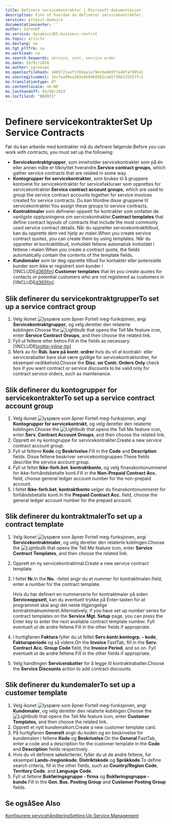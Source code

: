 ```yaml
---
title: Definere servicekontrakter | Microsoft-dokumentasjon
description: Finn ut hvordan du definerer servicekontrakter.
services: project-madeira
documentationcenter: ''
author: SorenGP
ms.service: dynamics365-business-central
ms.topic: article
ms.devlang: na
ms.tgt_pltfrm: na
ms.workload: na
ms.search.keywords: service, cost, service order
ms.date: 10/01/2018
ms.author: sgroespe
ms.openlocfilehash: a965721aef3769aa1e794c0edb9ffa48faf99541
ms.sourcegitcommit: 1bcfaa99ea302e6b84b8361ca02730b135557fc1
ms.translationtype: HT
ms.contentlocale: nb-NO
ms.lasthandoff: 03/08/2019
ms.locfileid: "802871"
---
```

# <a name="set-up-service-contracts"></a><span data-ttu-id="351a7-103">Definere servicekontrakter</span><span class="sxs-lookup"><span data-stu-id="351a7-103">Set Up Service Contracts</span></span>
<span data-ttu-id="351a7-104">Før du kan arbeide med kontrakter må du definere følgende:</span><span class="sxs-lookup"><span data-stu-id="351a7-104">Before you can work with contracts, you must set up the following:</span></span> 

* <span data-ttu-id="351a7-105">**Servicekontraktgrupper**, som inneholder servicekontrakter som på én eller annen måte er tilknyttet hverandre.</span><span class="sxs-lookup"><span data-stu-id="351a7-105">**Service contract groups**, which gather service contracts that are related in some way.</span></span>
* <span data-ttu-id="351a7-106">**Kontogrupper for servicekontrakter**, som brukes til å gruppere kontoene for servicekontrakter for servicefakturaer som opprettes for servicekontrakter.</span><span class="sxs-lookup"><span data-stu-id="351a7-106">**Service contract account groups**, which are used to group the service contract accounts together for service invoices created for service contracts.</span></span> <span data-ttu-id="351a7-107">Du kan tilordne disse gruppene til servicekontrakter.</span><span class="sxs-lookup"><span data-stu-id="351a7-107">You assign these groups to service contracts.</span></span>  
* <span data-ttu-id="351a7-108">**Kontraktmaler** som definerer oppsett for kontrakter som omfatter de vanligste opplysningene om servicekontrakter.</span><span class="sxs-lookup"><span data-stu-id="351a7-108">**Contract templates** that define contract layouts of contracts that include the most commonly used service contract details.</span></span> <span data-ttu-id="351a7-109">Når du oppretter servicekontrakttilbud, kan du opprette dem ved hjelp av maler.</span><span class="sxs-lookup"><span data-stu-id="351a7-109">When you create service contract quotes, you can create them by using templates.</span></span> <span data-ttu-id="351a7-110">Når du oppretter et kontrakttilbud, innholdet feltene automatisk innholdet i feltene i malen.</span><span class="sxs-lookup"><span data-stu-id="351a7-110">When you create a contract quote, the fields automatically contain the contents of the template fields.</span></span>
* <span data-ttu-id="351a7-111">**Kundemaler** som lar deg opprette tilbud for kontakter eller potensielle kunder som ikke er registrert som kunder i [!INCLUDE[d365fin](includes/d365fin_md.md)].</span><span class="sxs-lookup"><span data-stu-id="351a7-111">**Customer templates** that let you create quotes for contacts or potential customers who are not registered as customers in [!INCLUDE[d365fin](includes/d365fin_md.md)].</span></span>  

## <a name="to-set-up-a-service-contract-group"></a><span data-ttu-id="351a7-112">Slik definerer du servicekontraktgrupper</span><span class="sxs-lookup"><span data-stu-id="351a7-112">To set up a service contract group</span></span>  
1. <span data-ttu-id="351a7-113">Velg ikonet ![lyspære som åpner Fortell meg-funksjonen](media/ui-search/search_small.png "Fortell hva du vil gjøre"), angi **Servicekontraktgrupper**, og velg deretter den relaterte koblingen.</span><span class="sxs-lookup"><span data-stu-id="351a7-113">Choose the ![Lightbulb that opens the Tell Me feature](media/ui-search/search_small.png "Tell me what you want to do") icon, enter **Service Contract Groups**, and then choose the related link.</span></span>  
2. <span data-ttu-id="351a7-114">Fyll ut feltene etter behov.</span><span class="sxs-lookup"><span data-stu-id="351a7-114">Fill in the fields as necessary.</span></span> [!INCLUDE[tooltip-inline-tip](includes/tooltip-inline-tip_md.md)]
3. <span data-ttu-id="351a7-115">Merk av for **Rab. bare på kontr. ordrer** hvis du vil at kontrakt- eller servicerabatter bare skal være gyldige for servicekontraktordrer, for eksempel vedlikehold.</span><span class="sxs-lookup"><span data-stu-id="351a7-115">Choose the **Disc. on Contr. Orders Only** check box if you want contract or service discounts to be valid only for contract service orders, such as maintenance.</span></span>  

## <a name="to-set-up-a-service-contract-account-group"></a><span data-ttu-id="351a7-116">Slik definerer du kontogrupper for servicekontrakter</span><span class="sxs-lookup"><span data-stu-id="351a7-116">To set up a service contract account group</span></span>  
1. <span data-ttu-id="351a7-117">Velg ikonet ![lyspære som åpner Fortell meg-funksjonen](media/ui-search/search_small.png "Fortell hva du vil gjøre"), angi **Kontogrupper for servicekontrakt**, og velg deretter den relaterte koblingen.</span><span class="sxs-lookup"><span data-stu-id="351a7-117">Choose the ![Lightbulb that opens the Tell Me feature](media/ui-search/search_small.png "Tell me what you want to do") icon, enter **Serv. Contract Account Groups**, and then choose the related link.</span></span>  
2. <span data-ttu-id="351a7-118">Opprett en ny kontogruppe for servicekontrakter.</span><span class="sxs-lookup"><span data-stu-id="351a7-118">Create a new service contract account group.</span></span>   
3. <span data-ttu-id="351a7-119">Fyll ut feltene **Kode** og **Beskrivelse**.</span><span class="sxs-lookup"><span data-stu-id="351a7-119">Fill in the **Code** and **Description** fields.</span></span> <span data-ttu-id="351a7-120">Disse feltene beskriver servicekontogruppen.</span><span class="sxs-lookup"><span data-stu-id="351a7-120">These fields describe the service account group.</span></span>  
4. <span data-ttu-id="351a7-121">Fyll ut feltet **Ikke-forh.bet. kontraktkonto**, og velg finanskontonummeret for ikke-forhåndsbetalte konti.</span><span class="sxs-lookup"><span data-stu-id="351a7-121">Fill in the **Non-Prepaid Contract Acc.** field, choose general ledger account number for the non-prepaid account.</span></span>  
5. <span data-ttu-id="351a7-122">I feltet **Ikke-forh.bet. kontraktkonto** velger du finanskontonummeret for forhåndsbetalte konti.</span><span class="sxs-lookup"><span data-stu-id="351a7-122">In the **Prepaid Contract Acc.** field, choose the general ledger account number for the prepaid account.</span></span>  

## <a name="to-set-up-a-contract-template"></a><span data-ttu-id="351a7-123">Slik definerer du kontraktmaler</span><span class="sxs-lookup"><span data-stu-id="351a7-123">To set up a contract template</span></span>  
1. <span data-ttu-id="351a7-124">Velg ikonet ![lyspære som åpner Fortell meg-funksjonen](media/ui-search/search_small.png "Fortell hva du vil gjøre"), angi **Servicekontraktmaler**, og velg deretter den relaterte koblingen.</span><span class="sxs-lookup"><span data-stu-id="351a7-124">Choose the ![Lightbulb that opens the Tell Me feature](media/ui-search/search_small.png "Tell me what you want to do") icon, enter **Service Contract Templates**, and then choose the related link.</span></span>  
2. <span data-ttu-id="351a7-125">Opprett en ny servicekontraktmal.</span><span class="sxs-lookup"><span data-stu-id="351a7-125">Create a new service contract template.</span></span>  
3. <span data-ttu-id="351a7-126">I feltet **Nr.**</span><span class="sxs-lookup"><span data-stu-id="351a7-126">In the **No.**</span></span> <span data-ttu-id="351a7-127">-feltet angir du et nummer for kontraktmalen.</span><span class="sxs-lookup"><span data-stu-id="351a7-127">field, enter a number for the contract template.</span></span>  
  
     <span data-ttu-id="351a7-128">Hvis du har definert en nummerserie for kontraktmaler på siden **Serviceoppsett**, kan du eventuelt trykke på Enter-tasten for at programmet skal angi det neste tilgjengelige kontraktmalnummeret.</span><span class="sxs-lookup"><span data-stu-id="351a7-128">Alternatively, if you have set up number series for contract templates on the **Service Mgt. Setup** page, you can press the Enter key to enter the next available contract template number.</span></span> <span data-ttu-id="351a7-129">Fyll eventuelt ut de andre feltene.</span><span class="sxs-lookup"><span data-stu-id="351a7-129">Fill in the other fields if appropriate.</span></span>  
  
4. <span data-ttu-id="351a7-130">I hurtigfanen **Faktura** fyller du ut feltet **Serv.kontr.kontogrp. - kode**, **Fakturaperiode** og så videre.</span><span class="sxs-lookup"><span data-stu-id="351a7-130">On the **Invoice** FastTab, fill in the **Serv. Contract Acc. Group Code** field, the **Invoice Period**, and so on.</span></span> <span data-ttu-id="351a7-131">Fyll eventuelt ut de andre feltene.</span><span class="sxs-lookup"><span data-stu-id="351a7-131">Fill in the other fields if appropriate.</span></span>  
5. <span data-ttu-id="351a7-132">Velg handlingen **Servicerabatter** for å legge til kontraktrabatter.</span><span class="sxs-lookup"><span data-stu-id="351a7-132">Choose the **Service Discounts** action to add contract discounts.</span></span>  

## <a name="to-set-up-a-customer-template"></a><span data-ttu-id="351a7-133">Slik definerer du kundemaler</span><span class="sxs-lookup"><span data-stu-id="351a7-133">To set up a customer template</span></span>  
1. <span data-ttu-id="351a7-134">Velg ikonet ![lyspære som åpner Fortell meg-funksjonen](media/ui-search/search_small.png "Fortell hva du vil gjøre"), angi **Kundemaler**, og velg deretter den relaterte koblingen.</span><span class="sxs-lookup"><span data-stu-id="351a7-134">Choose the ![Lightbulb that opens the Tell Me feature](media/ui-search/search_small.png "Tell me what you want to do") icon, enter **Customer Templates**, and then choose the related link.</span></span>  
2. <span data-ttu-id="351a7-135">Opprett et nytt kundemalkort.</span><span class="sxs-lookup"><span data-stu-id="351a7-135">Create a new customer template card.</span></span>  
3. <span data-ttu-id="351a7-136">På hurtigfanen **Generelt** angir du koden og en beskrivelse for kundemalen i feltene **Kode** og **Beskrivelse**.</span><span class="sxs-lookup"><span data-stu-id="351a7-136">On the **General** FastTab, enter a code and a description for the customer template in the **Code** and **Description** fields respectively.</span></span> 
4. <span data-ttu-id="351a7-137">Hvis du vil definere søkekriterier, fyller du ut de andre feltene, for eksempel **Lands-/regionkode**, **Distriktskode** og **Språkkode**.</span><span class="sxs-lookup"><span data-stu-id="351a7-137">To define search criteria, fill in the other fields, such as **Country/Region Code**, **Territory Code**, and **Language Code**.</span></span>  
5. <span data-ttu-id="351a7-138">Fyll ut feltene **Bokføringsgruppe - firma** og **Bokføringsgruppe - kunde**.</span><span class="sxs-lookup"><span data-stu-id="351a7-138">Fill in the **Gen. Bus. Posting Group** and **Customer Posting Group** fields.</span></span>  

## <a name="see-also"></a><span data-ttu-id="351a7-139">Se også</span><span class="sxs-lookup"><span data-stu-id="351a7-139">See Also</span></span>
[<span data-ttu-id="351a7-140">Konfigurere servicehåndtering</span><span class="sxs-lookup"><span data-stu-id="351a7-140">Setting Up Service Management</span></span>](service-setup-service.md)